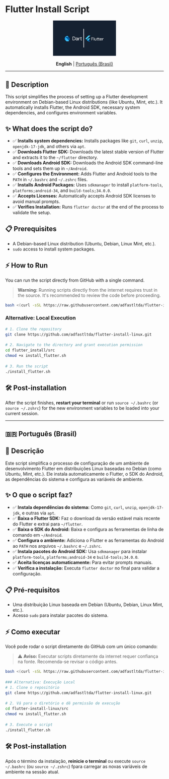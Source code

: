 # Flutter Install Script

<p align="center">
  <img src="img/flutter_logo.png" alt="Flutter Logo" width="200"/>
</p>

<p align="center">
  <strong>English</strong> | <a href="#-português-brasil">Português (Brasil)</a>
</p>

---

## 🚀 Description

This script simplifies the process of setting up a Flutter development environment on Debian-based Linux distributions (like Ubuntu, Mint, etc.). It automatically installs Flutter, the Android SDK, necessary system dependencies, and configures environment variables.

## ✨ What does the script do?

- ✅ **Installs system dependencies:** Installs packages like `git`, `curl`, `unzip`, `openjdk-17-jdk`, and others via `apt`.
- ✅ **Downloads Flutter SDK:** Downloads the latest stable version of Flutter and extracts it to the `~/flutter` directory.
- ✅ **Downloads Android SDK:** Downloads the Android SDK command-line tools and sets them up in `~/Android`.
- ✅ **Configures the Environment:** Adds Flutter and Android tools to the `PATH` in `~/.bashrc` and `~/.zshrc` files.
- ✅ **Installs Android Packages:** Uses `sdkmanager` to install `platform-tools`, `platforms;android-34`, and `build-tools;34.0.0`.
- ✅ **Accepts Licenses:** Automatically accepts Android SDK licenses to avoid manual prompts.
- ✅ **Verifies Installation:** Runs `flutter doctor` at the end of the process to validate the setup.

## 📋 Prerequisites

- A Debian-based Linux distribution (Ubuntu, Debian, Linux Mint, etc.).
- `sudo` access to install system packages.

## ⚡ How to Run

You can run the script directly from GitHub with a single command.

> **Warning:** Running scripts directly from the internet requires trust in the source. It's recommended to review the code before proceeding.

```bash
bash <(curl -sSL https://raw.githubusercontent.com/adfastltda/flutter-install-linux/main/src/install_flutter.sh)
```

### Alternative: Local Execution

```bash
# 1. Clone the repository
git clone https://github.com/adfastltda/flutter-install-linux.git

# 2. Navigate to the directory and grant execution permission
cd flutter_install/src
chmod +x install_flutter.sh

# 3. Run the script
./install_flutter.sh
```

## 🛠️ Post-installation

After the script finishes, **restart your terminal** or run `source ~/.bashrc` (or `source ~/.zshrc`) for the new environment variables to be loaded into your current session. 

---

## 🇧🇷 Português (Brasil)

## 🚀 Descrição

Este script simplifica o processo de configuração de um ambiente de desenvolvimento Flutter em distribuições Linux baseadas no Debian (como Ubuntu, Mint, etc.). Ele instala automaticamente o Flutter, o SDK do Android, as dependências do sistema e configura as variáveis de ambiente.

## ✨ O que o script faz?

- ✅ **Instala dependências do sistema:** Como `git`, `curl`, `unzip`, `openjdk-17-jdk`, e outras via `apt`.
- ✅ **Baixa o Flutter SDK:** Faz o download da versão estável mais recente do Flutter e extrai para `~/flutter`.
- ✅ **Baixa o SDK do Android:** Baixa e configura as ferramentas de linha de comando em `~/Android`.
- ✅ **Configura o ambiente:** Adiciona o Flutter e as ferramentas do Android ao `PATH` nos arquivos `~/.bashrc` e `~/.zshrc`.
- ✅ **Instala pacotes do Android SDK:** Usa `sdkmanager` para instalar `platform-tools`, `platforms;android-34` e `build-tools;34.0.0`.
- ✅ **Aceita licenças automaticamente:** Para evitar prompts manuais.
- ✅ **Verifica a instalação:** Executa `flutter doctor` no final para validar a configuração.

## 📋 Pré-requisitos

- Uma distribuição Linux baseada em Debian (Ubuntu, Debian, Linux Mint, etc.).
- Acesso `sudo` para instalar pacotes do sistema.

## ⚡ Como executar

Você pode rodar o script diretamente do GitHub com um único comando:

> ⚠️ **Aviso:** Executar scripts diretamente da internet requer confiança na fonte. Recomenda-se revisar o código antes.

```bash
bash <(curl -sSL https://raw.githubusercontent.com/adfastltda/flutter-install-linux/main/src/install_flutter.sh)

### Alternativa: Execução Local
# 1. Clone o repositório
git clone https://github.com/adfastltda/flutter-install-linux.git   

# 2. Vá para o diretório e dê permissão de execução
cd flutter-install-linux/src
chmod +x install_flutter.sh

# 3. Execute o script
./install_flutter.sh
```
## 🛠️ Post-installation

Após o término da instalação, **reinicie o terminal** ou execute `source ~/.bashrc` (ou `source ~/.zshrc`) fpara carregar as novas variáveis de ambiente na sessão atual.